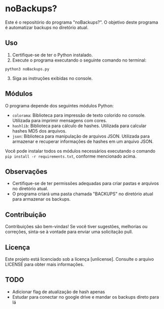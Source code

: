 # noBackups?

Este é o repositório do programa "noBackups?". O objetivo deste programa é automatizar backups no diretório atual.

## Uso

1. Certifique-se de ter o Python instalado.
2. Execute o programa executando o seguinte comando no terminal:
```
python3 noBackups.py
```

3. Siga as instruções exibidas no console.

## Módulos

O programa depende dos seguintes módulos Python:

- `colorama`: Biblioteca para impressão de texto colorido no console. Utilizada para imprimir mensagens com cores.
- `hashlib`: Biblioteca para cálculo de hashes. Utilizada para calcular hashes MD5 dos arquivos.
- `json`: Biblioteca para manipulação de arquivos JSON. Utilizada para armazenar e recuperar informações de hashes em um arquivo JSON.

Você pode instalar todos os módulos necessários executando o comando `pip install -r requirements.txt`, conforme mencionado acima.


## Observações

- Certifique-se de ter permissões adequadas para criar pastas e arquivos no diretório atual.
- O programa criará uma pasta chamada "BACKUPS" no diretório atual para armazenar os backups.

## Contribuição

Contribuições são bem-vindas! Se você tiver sugestões, melhorias ou correções, sinta-se à vontade para enviar uma solicitação pull.

## Licença

Este projeto está licenciado sob a licença [unlicense]. Consulte o arquivo LICENSE para obter mais informações.

## TODO
- Adicionar flag de atualização de hash apenas
- Estudar para conectar no google drive e mandar os backups direto para lá
